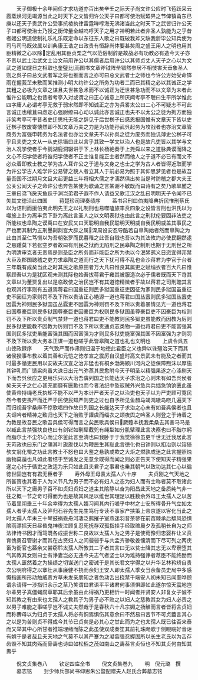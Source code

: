 <!-- { "loadSidebar": true } -->
　　天子御极十余年间任才求功道亦百出矣辛壬之际天子尚文许公应时飞苞跃采云霞蒸焕河无竭源当此之时天下之文皆归许公天子曰都可使治赋廼畀之节俾镇甬东已庚以还天子贵武许公受事抗棱执律雷霆啴啍海无沸渚当此之时天下之武皆归许公天子曰都可使治士乃授之衡俾量全越呜呼天子之用才神明若此者非圣人孰能为之乎昔者姬公明道使制礼乐礼乐既定命以东征东人歌之曰既破我斧又缺我斨毕公知兵使为司马司马既效属以训典康王诰之曰政贵有恒辞尚体要甚矣周之盛王用人之明也用其臣精微之心以除定乱用其臣贞栗之气以范俗制辞是故战必有功教必有造今天子亦不贵以武士治武文士治文前用许公以其儒者后用许公以其师贞丈人天子之心以为文武之道如燧日之相取也奎璧比而图书文章斧钺阵垒错然参居不相忮害天垂象圣人则之呉子曰总文武者军之将也推而言之亦可曰总文武者士之师也今许公方始受命铎雨在握莪芷未敷而某推测小明大约许公之所务为功者二而已其精之必以其诚正之学其粗之必极为文章之谋且夫世甚急术而不以诚正为迂世甚急功而不以文章为末者此惟许公能明之也昔者考亭入对或谓之曰正心诚意上所厌闻考亭不聴曰生平所学惟此四字庸人必谓考亭无救于弱宋然即不知诚正之亦为兵畧太公曰二心不可疑志不可此言诚正也穰苴曰虑定心强尉缭曰心动以诚此亦言诚正也夫不以太公之徒为拘方而独非笑考亭可乎昔者史迁思托无能之辞见于后世桞子曰感恩报国惟有文章天下皆以史迁桞子放废寄懐然即不知文章万夫之力是为功能孙武呉起务为攻战者也亦治文章管商务为富强申韩务为名法者也亦治文章夫不以孙呉之徒为废务而独讥薄史公桞子可乎且夫吏之文从一从史徐锴曰此以言乎其致一学文以治人也是故凡吏皆以其学与文治人况学使者乎今鹅湖鹿洞辍讲于下上林长杨絶奏于上尧舜以来之道脉典谟而降之文心不归学使者将谁归学使者不正士谁复能正士者然而他人之于道不必已有而文不必众着即教士教之学为古人耳许公之于道与文身之也士之学为古人者皆得近取而学为许公学古人难学许公易譬之貌人者立其人于前必易为照于其仰思梦见者也是故吾量吾国不过期月文且大起更益三年将相大儒之才漓然俱出矣当是时防稽之郡大夫王公关公闻天子之命许公也奔告某使为歌诵之言某谢不敏既而曰诗有之矣乃歌旱麓之三章曰鸢飞戾天鱼跃于渊岂弟君子遐不作人请益又歌江汉之乱曰明明天子令闻不已矢其文徳洽此四国
　　蒋楚珍司理奏绩序
　　葢书吕刑曰伯夷降典折民惟刑蔡氏以为诘刑而援伯夷此明先王之以礼制刑也易噬嗑旅丰贲四象之设皆言刑也洪氏以为噬旅上卦为离丰贲下卦为离此言圣人之以文明表狱也由此言之刑狱伦要固非法吏之所能权也臯陶之谟禹曰在安民又曰天聪明自我民聪明天明威自我民明威盖其事民之严也而其制为五刑墨劓剕宫大辟之属深周设安忍导酷若自臯陶始者然而臯陶之为此由其至仁笃恻以为吾朝张罗而民暮罹之此吾自戮也吾以为其法攸灼必使民翻然逺之悬踵莫下若张空罗者故曰有刑民之狱而无陷刑之民皋陶之制刑也期于无刑世之所为明清审克者无贵焉是则圣臣之所务而非能臣之所为也以今泯棼鸱义日恣宜得邦禁大臣及郡国聴稽之吏力求皋陶之道而行之天下犹可得不乱也金沙蒋君为李官于台者三年既有成矣当此之时其民之歌原田者万大凡曰惟良其属吏之赋缁衣者百大凡曰惟察顾吾以为是犹区观未测其际也始吾拔蒋君于雍其被服造次必于儒者既而天下竒其文章以为董贾复出以是临政使之治民岂不有其道徳精微者乎故以蒋君之司刑聴其言也观其行事则有五道焉蒋君曰国重征则民多狱国重征吏因征为家则民多狱国虽重征吏不因征为家则罚不及下所以贵洁正心絶源一道也蒋君曰国丛蠧则民多狱国丛蠧吏因蠧为神则民多狱国虽丛蠧吏不因蠧为神则罚不及下所以贵着暴情见光一道也蒋君曰国尊豪巨则民多狱国尊豪巨吏因豪巨为权则民多狱国虽尊豪巨吏不因豪巨为权则罚不及下所以贵贞制气禁非一道也蒋君曰吏不能教则民多狱吏虽能教而因教为厉则民多狱吏能教不因教为厉则罚不及下所以贵通贞志类物一道也蒋君曰吏不能富强其国则民多狱吏虽能富强其国而因富强为才则民多狱吏能富强其国不因富强为才则罚不及下所以贵大务本正谋一道也嗟乎此皆皋陶之道也礼也文明也
　　上虞令呉五山徳政録序
　　天气致严而作肃则归温于地徳此君臣之义也舜以诛殛治天下而其诸侯揆事布教以着其善和元恺之徳孝宣之震厉自汉盛时高文景武未有能及之者而其时最多循吏民用以安故夫汉宣之治非猛也有桐乡渤海颍川河内之徒保障煦沬以厚施其钟乳而广馈粱肉虽大诛日出元气弥蒸其民愈附今天子明圣以精强果遂之心涤剔天下而吾呉侯应之更用乐只以大治吾虞列国之长能达天子求治之心则未有如吾呉侯者矣夫天子之仁心甚充而靡有匮歉也而今者法纪中坠宼贼外兴急兵兵绌急饷饷匮此虽使黄帝持绳老氏执矩不能不以严为本计严者天子之以治吏也天子以为严吏顾可寛民然今者吏畏严而迁严于民使民知严则吏之过也自予所见鱼頳马竭鸿嗷鸟哓几遍天下而归视吾宇桑麻不惊歌唱四作故曰列国之长能达天子求治之心未有如吾呉侯者也且夫讴吟者精神之致归也天下之治败于讙虞而缁衣之颂夜舆之吟圣人则登之于诗着之为教是故吾民之歌吾呉侯可得而言之矣民歌呉侯曰厥薤本抚我柔桑去其害马马是以臧此言禁强扶良也曰有剑铓如剸犀截兕有绳犁如分肌擘理此言决察也曰不脂尔躬而脂尔土不尘尔心而尘尔釜此言至清也曰我卧于于我觉徐徐虽更千世无迁我居此言无苛政也曰东门之蒲其叶旎旎伐以为鞭民生其耻此言徳化也曰钟则以扣冶则以镕猗欤文翁化蜀之功此言教士不怒也曰大鉴之悬孰或欺之大炬之燃孰或迷之此言握照烛幽物莫遁也凡如此者结于至诚发之无意余既得而闻之则必正告天下使知天子精强果遂之心托于循吏之政适为乐只如此且夫君子之事君也乗其朝气以致功达其仁心以徧徳世固岂有有君无臣者乎
　　寿外母王母袁太孺人六十序
　　夫贞刚之气天地之所甚寳也其着于人为义节凡为男子而不必有妇人之态为妇人而有士称者莫不取诸此所以天下之庸男子百不如贞妇贞妇之道主其隂静以奋为阳昌此天地之备质纯气非一往之概一节之竒可得而为也是故其风足以维世其理足以胜数余外母王太孺人之以苦节着里闬垂三十年余幸得为太孺人婿习闻其内行嗟乎中材之士安所得骨升气立如太孺人者乎太孺人及笄归石谷先生先生笃行专读不事家产挟策上帝京遂以客化当此之时太孺人年未三十琴鼓祸乖舟河凄泛鸱摧子室燕迷羽音荼蓼在前窞棘承后頺风恐惧隂雨漂摇天日昼昏鬼神夜泣顾复忍死抚存双孤指挂手经取赡晨夕及孤稍长自为之师法律诗书因才而笃既各成振世称二良故以太孺人为之男子是使荀豫归忠婴杵让义贲育愧勇召管谢才而其在古贤妇人之间骎骎乎与共孟齐骖敬姜懐清而下尽可列之两庑畜为衙官也葢余又尝窃聆太孺人所教其二子者其言曰无以贫士降其志无以卑寮堕其气其教其女则曰士有诤妻岂必无违今夫志气者坚士以为难持强诤者荩臣不能终励而太孺人噩然着之为操绩之切谋送门之密诫于是其长君文学得之以升华艺林矜矫自贵次公明府得之以搴壮从事廉健不挠而余妇王安人即太孺人季女当余备员史局中多感慨指画所形动触威责方草未发亲朋知之者色动舌出挠禁千端安人初未知已闻羣哗顾谓余请得一涉指归余示之草乃笑谓曰君语平平诸君何事须惧即如此遂尔惊天震地岂尔辈男子真僵蝇腐草耶其后余虽由此得祸乃更相忻一时闻者并贤安人非复女子诚不知其教之有由来也太孺人之教其子为男子必不败之以妇人之慈教其女为妇人必责之以男子难能之事嗟乎岂不诚丈夫然哉于是春秋六十凡宗婣之扬觯而言者皆将舎贞妇而称夀母以为归贞于太孺人将必有恫焉惧伤其意余曰不然易曰苦节不可贞葢言其心之以是为苦则贞不得成今其节已贞矣是必其心之甘此而为之也太孺人既已往否来泰而又举其中心所甘者推端理绪而陈之此虽使双成奏笙其前礼珠飏歌于侧睍睆好音讵有娯于是者哉且夫天地之气莫不以其严蹇为之凝翕强忍握固所以长生老氏以为舌存齿毁不知其肉殇而骨夀也诗曰如松栢之茂如南山之夀葢言贞恒也不知其贞何由知其夀乎










　　倪文贞集巻八
　　钦定四库全书
　　倪文贞集巻九
　　明　倪元璐　撰
　　墓志铭
　　封少师兵部尚书仰思朱公暨配赠夫人赵氏合葬墓志铭
